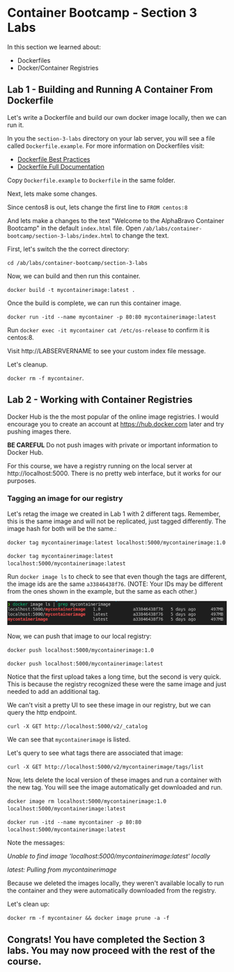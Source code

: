 # Container Bootcamp - Section 3 Labs

In this section we learned about:

* Dockerfiles
* Docker/Container Registries


## Lab 1 - Building and Running A Container From Dockerfile

Let's write a Dockerfile and build our own docker image locally, then we can run it.

In you the `section-3-labs` directory on your lab server, you will see a file called `Dockerfile.example`. For more information on Dockerfiles visit:

* [Dockerfile Best Practices](https://docs.docker.com/engine/reference/builder/)
* [Dockerfile Full Documentation](https://docs.docker.com/engine/reference/builder/)

Copy `Dockerfile.example` to `Dockerfile` in the same folder.

Next, lets make some changes.

Since centos8 is out, lets change the first line to `FROM centos:8`

And lets make a changes to the text "Welcome to the AlphaBravo Container Bootcamp" in the default `index.html` file. Open `/ab/labs/container-bootcamp/section-3-labs/index.html` to change the text.

First, let's switch the the correct directory:

`cd /ab/labs/container-bootcamp/section-3-labs`

Now, we can build and then run this container.

`docker build -t mycontainerimage:latest .`

Once the build is complete, we can run this container image.

`docker run -itd --name mycontainer -p 80:80 mycontainerimage:latest`

Run `docker exec -it mycontainer cat /etc/os-release` to confirm it is centos:8.

Visit http://LABSERVERNAME to see your custom index file message.

Let's cleanup.

`docker rm -f mycontainer`.

## Lab 2 - Working with Container Registries

Docker Hub is the the most popular of the online image registries. I would encourage you to create an account at https://hub.docker.com later and try pushing images there. 

**BE CAREFUL** Do not push images with private or important information to Docker Hub.

For this course, we have a registry running on the local server at http://localhost:5000. There is no pretty web interface, but it works for our purposes.

### Tagging an image for our registry

Let's retag the image we created in Lab 1 with 2 different tags. Remember, this is the same image and will not be replicated, just tagged differently. The image hash for both will be the same.:

`docker tag mycontainerimage:latest localhost:5000/mycontainerimage:1.0`

`docker tag mycontainerimage:latest localhost:5000/mycontainerimage:latest`

Run `docker image ls` to check to see that even though the tags are different, the image ids are the same `a33846438f76`. (NOTE: Your IDs may be different from the ones shown in the example, but the same as each other.)

![Image IDs are the same](./images/container-images.png)

Now, we can push that image to our local registry:

`docker push localhost:5000/mycontainerimage:1.0`

`docker push localhost:5000/mycontainerimage:latest`

Notice that the first upload takes a long time, but the second is very quick. This is because the registry recognized these were the same image and just needed to add an additional tag.

We can't visit a pretty UI to see these image in our registry, but we can query the http endpoint.

`curl -X GET http://localhost:5000/v2/_catalog`

We can see that `mycontainerimage` is listed.

Let's query to see what tags there are associated that image:

`curl -X GET http://localhost:5000/v2/mycontainerimage/tags/list`

Now, lets delete the local version of these images and run a container with the new tag. You will see the image automatically get downloaded and run.

`docker image rm localhost:5000/mycontainerimage:1.0 localhost:5000/mycontainerimage:latest`

`docker run -itd --name mycontainer -p 80:80 localhost:5000/mycontainerimage:latest`

Note the messages: 

*Unable to find image 'localhost:5000/mycontainerimage:latest' locally*

*latest: Pulling from mycontainerimage*

Because we deleted the images locally, they weren't available locally to run the container and they were automatically downloaded from the registry. 

Let's clean up:

`docker rm -f mycontainer && docker image prune -a -f`

## Congrats! You have completed the Section 3 labs. You may now proceed with the rest of the course.


